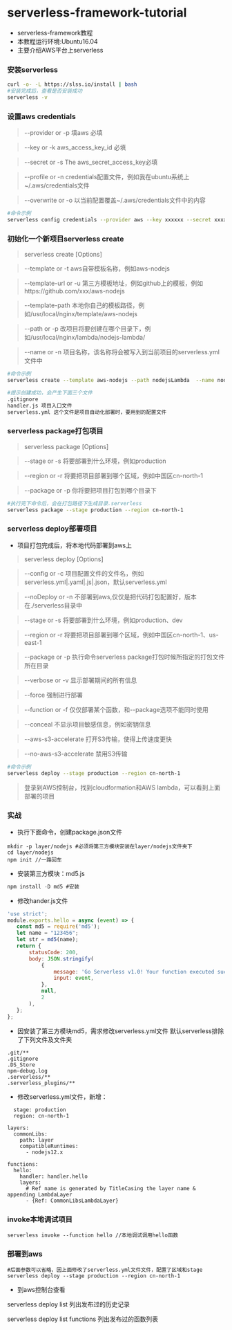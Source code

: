 # serverless-framework-tutorial

- serverless-framework教程
- 本教程运行环境:Ubuntu16.04
- 主要介绍AWS平台上serverless
### 安装serverless 
```bash
curl -o- -L https://slss.io/install | bash
#安装完成后，查看是否安装成功
serverless -v
```
### 设置aws credentials
> --provider or -p 填aws 必填

> --key or -k aws_access_key_id 必填

> --secret or -s The aws_secret_access_key必填

> --profile or -n credentials配置文件，例如我在ubuntu系统上 ~/.aws/credentials文件

> --overwrite or -o 以当前配置覆盖~/.aws/credentials文件中的内容
```bash
#命令示例
serverless config credentials --provider aws --key xxxxxx --secret xxxxxx
```

### 初始化一个新项目serverless create
> serverless create [Options]

> --template or -t aws自带模板名称，例如aws-nodejs

> --template-url or -u 第三方模板地址，例如github上的模板，例如https://github.com/xxx/aws-nodejs

> --template-path 本地你自己的模板路径，例如/usr/local/nginx/template/aws-nodejs

> --path or -p 改项目将要创建在哪个目录下，例如/usr/local/nginx/lambda/nodejs-lambda/

> --name or -n 项目名称，该名称将会被写入到当前项目的serverless.yml文件中

```bash
#命令示例
serverless create --template aws-nodejs --path nodejsLambda  --name nodejs-lambda 

#提示创建成功，会产生下面三个文件
.gitignore
handler.js 项目入口文件
serverless.yml 这个文件是项目自动化部署时，要用到的配置文件
```
### serverless package打包项目


> serverless package  [Options]

> --stage or -s 将要部署到什么环境，例如production

> --region or -r 将要把项目部署到哪个区域，例如中国区cn-north-1
 
> --package or -p 你将要把项目打包到哪个目录下

```bash 
#执行完下命令后，会在打包路径下生成目录.serverless
serverless package --stage production --region cn-north-1
```

### serverless deploy部署项目
- 项目打包完成后，将本地代码部署到aws上

> serverless deploy [Options]

> --config or -c 项目配置文件的文件名，例如serverless.yml|.yaml|.js|.json，默认serverless.yml

> --noDeploy or -n 不部署到aws,仅仅是把代码打包配置好，版本在./serverless目录中

> --stage or -s 将要部署到什么环境，例如production、dev

> --region or -r 将要把项目部署到哪个区域，例如中国区cn-north-1、us-east-1

> --package or -p 执行命令serverless package打包时候所指定的打包文件所在目录

> --verbose or -v 显示部署期间的所有信息

> --force 强制进行部署

> --function or -f 仅仅部署某个函数，和--package选项不能同时使用

> --conceal 不显示项目敏感信息，例如密钥信息

> --aws-s3-accelerate 打开S3传输，使得上传速度更快

> --no-aws-s3-accelerate 禁用S3传输

```bash
#命令示例
serverless deploy --stage production --region cn-north-1
```
> 登录到AWS控制台，找到cloudformation和AWS lambda，可以看到上面部署的项目


### 实战

- 执行下面命令，创建package.json文件
```
mkdir -p layer/nodejs #必须将第三方模块安装在layer/nodejs文件夹下
cd layer/nodejs
npm init //一路回车
```

- 安装第三方模块：md5.js

```javascript
npm install -D md5 #安装
```

- 修改hander.js文件
 ```javascript
'use strict';
module.exports.hello = async (event) => {
    const md5 = require('md5');
    let name = "123456";
    let str = md5(name);
    return {
        statusCode: 200,
        body: JSON.stringify(
            {
                message: 'Go Serverless v1.0! Your function executed successfully!' + str,
                input: event,
            },
            null,
            2
        ),
    };
};
 ```

- 因安装了第三方模块md5，需求修改serverless.yml文件
默认serverless排除了下列文件及文件夹
```
.git/**
.gitignore
.DS_Store
npm-debug.log
.serverless/**
.serverless_plugins/**
```

- 修改serverless.yml文件，新增：
```
  stage: production
  region: cn-north-1
  
layers:
  commonLibs:
    path: layer
    compatibleRuntimes:
      - nodejs12.x
      
functions:
  hello:
    handler: handler.hello
    layers:
      # Ref name is generated by TitleCasing the layer name & appending LambdaLayer
      - {Ref: CommonLibsLambdaLayer}
```
### invoke本地调试项目
```
serverless invoke --function hello //本地调试调用hello函数
```

### 部署到aws

```
#后面参数可以省略，因上面修改了serverless.yml文件文件，配置了区域和stage
serverless deploy --stage production --region cn-north-1
```
 - 到aws控制台查看

serverless deploy list 列出发布过的历史记录

serverless deploy list functions 列出发布过的函数列表
 
